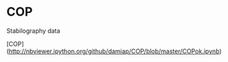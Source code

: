 COP
===
Stabilography data

[COP] (http://nbviewer.ipython.org/github/damiap/COP/blob/master/COPok.ipynb)

